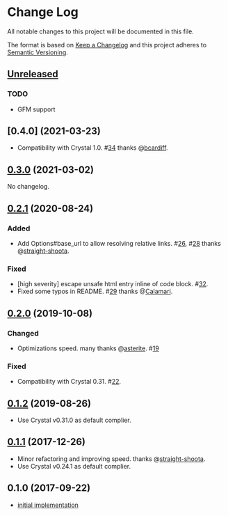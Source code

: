 # Change Log

All notable changes to this project will be documented in this file.

The format is based on [Keep a Changelog](http://keepachangelog.com/en/1.0.0/)
and this project adheres to [Semantic Versioning](http://semver.org/spec/v2.0.0.html).

## [Unreleased]

### TODO

- GFM support

## [0.4.0] (2021-03-23)

- Compatibility with Crystal 1.0. #[34](https://github.com/icyleaf/markd/pull/34) thanks @[bcardiff](https://github.com/bcardiff).

## [0.3.0] (2021-03-02)

No changelog.

## [0.2.1] (2020-08-24)

### Added

- Add Options#base_url to allow resolving relative links. #[26](https://github.com/icyleaf/markd/pull/26), #[28](https://github.com/icyleaf/markd/pull/28) thanks @[straight-shoota](https://github.com/straight-shoota).

### Fixed

- [high severity] escape unsafe html entry inline of code block. #[32](https://github.com/icyleaf/markd/pull/32).
- Fixed some typos in README. #[29](https://github.com/icyleaf/markd/pull/29) thanks @[Calamari](https://github.com/Calamari).

## [0.2.0] (2019-10-08)

### Changed

- Optimizations speed. many thanks @[asterite](https://github.com/asterite). #[19](https://github.com/icyleaf/markd/pull/19)

### Fixed

- Compatibility with Crystal 0.31. #[22](https://github.com/icyleaf/markd/pull/22).

## [0.1.2] (2019-08-26)

- Use Crystal v0.31.0 as default complier.

## [0.1.1] (2017-12-26)

- Minor refactoring and improving speed. thanks @[straight-shoota](https://github.com/straight-shoota).
- Use Crystal v0.24.1 as default complier.

## 0.1.0 (2017-09-22)

- [initial implementation](https://github.com/icyleaf/markd/milestone/1?closed=1)

[Unreleased]: https://github.com/icyleaf/markd/compare/v0.3.0...HEAD
[0.3.0]: https://github.com/icyleaf/halite/compare/v0.2.1...v0.3.0
[0.2.1]: https://github.com/icyleaf/halite/compare/v0.2.0...v0.2.1
[0.2.0]: https://github.com/icyleaf/halite/compare/v0.1.2...v0.2.0
[0.1.2]: https://github.com/icyleaf/halite/compare/v0.1.1...v0.1.2
[0.1.1]: https://github.com/icyleaf/halite/compare/v0.1.0...v0.1.1
